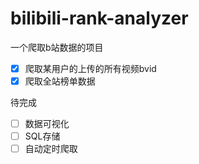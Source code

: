 # bilibili-rank-analyzer

一个爬取b站数据的项目

- [x] 爬取某用户的上传的所有视频bvid
- [x] 爬取全站榜单数据

待完成

- [ ] 数据可视化
- [ ] SQL存储
- [ ] 自动定时爬取